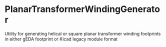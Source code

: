 # PlanarTransformerWindingGenerator
Utility for generating helical or square planar transformer winding footprints in either gEDA footprint or Kicad legacy module format
